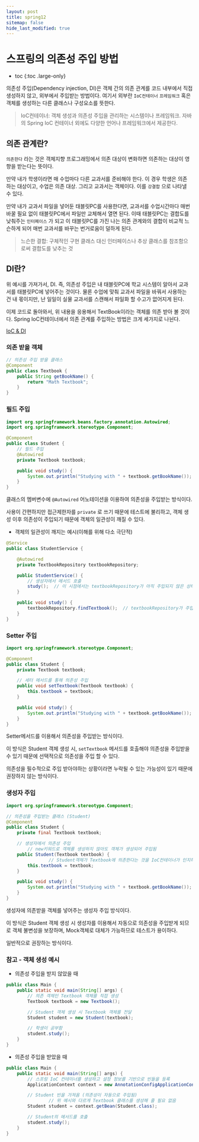 ```yaml
---
layout: post
title: spring12
sitemap: false
hide_last_modified: true
---
```

# 스프링의 의존성 주입 방법

* toc
{:toc .large-only}

의존성 주입(Dependency injection, DI)은 객체 간의 의존 관계를 코드 내부에서 직접 생성하지 않고, 외부에서 주입받는 방법이다. 여기서 외부란 `IoC컨테이너` `프레임워크` 혹은 객체를 생성하는 다른 클래스나 구성요소를 뜻한다. 

> IoC컨테이너: 객체 생성과 의존성 주입을 관리하는 시스템이나 프레임워크. 자바의 Spring IoC 컨테이너 외에도 다양한 언어나 프레임워크에서 제공한다.

## 의존 관계란?

`의존한다` 라는 것은 객체지향 프로그래밍에서 의존 대상이 변화하면 의존하는 대상이 영향을 받는다는 뜻이다.

만약 내가 학생이라면 매 수업마다 다른 교과서를 준비해야 한다. 이 경우 학생은 의존 하는 대상이고, 수업은 의존 대상. 그리고 교과서는 객체이다. 이를 `강결합` 으로 나타낼 수 있다.

만약 내가 교과서 파일을 넣어둔 태블릿PC를 사용한다면, 교과서를 수업시간마다 매번 바꿀 필요 없이 태블릿PC에서 파일만 교체해서 열면 된다. 이때 태블릿PC는 결합도를 낮춰주는 `인터페이스` 가 되고 이 태블릿PC를 가진 나는 의존 관계와의 결합이 비교적 느슨하게 되어 매번 교과서를 바꾸는 번거로움이 덜하게 된다.

> 느슨한 결합: 구체적인 구현 클래스 대신 인터페이스나 추상 클래스를 참조함으로써 결합도를 낮추는 것

## DI란?

위 예시를 가져가서, DI. 즉, 의존성 주입은 내 태블릿PC에 학교 시스템이 알아서 교과서를 태블릿PC에 넣어주는 것이다. 물론 수업에 맞춰 교과서 파일을 바꿔서 사용하는 건 내 몫이지만, 난 일일이 실물 교과서를 스캔해서 파일화 할 수고가 없어지게 된다.

이제 코드로 돌아와서, 위 내용을 응용해서 TextBook이라는 객체를 의존 받아 볼 것이다. Spring IoC컨테이너에서 의존 관계를 주입하는 방법은 크게 세가지로 나뉜다. 

[IoC & DI](https://xxyoonxx.github.io/spring/2025-03-18-spring14/)

### 의존 받을 객체

```java
// 의존성 주입 받을 클래스
@Component
public class Textbook {
    public String getBookName() {
        return "Math Textbook";
    }
}
```

### 필드 주입

```java
import org.springframework.beans.factory.annotation.Autowired;
import org.springframework.stereotype.Component;

@Component
public class Student {
    // 필드 주입
    @Autowired
    private Textbook textbook;

    public void study() {
        System.out.println("Studying with " + textbook.getBookName());
    }
}
```

클래스의 멤버변수에 `@Autowired` 어노테이션을 이용하여 의존성을 주입받는 방식이다.

사용이 간편하지만 접근제한자를 `private` 로 쓰기 때문에 테스트에 불리하고, 객체 생성 이후 의존성이 주입되기 때문에 객체의 일관성이 깨질 수 있다.

- 객체의 일관성이 깨지는 예시(이해를 위해 다소 극단적)

```java
@Service
public class StudentService {

    @Autowired
    private TextbookRepository textbookRepository;

    public StudentService() {
        // 생성자에서 메서드 호출
        study();  // 이 시점에서는 textbookRepository가 아직 주입되지 않은 상태일 수 있음
    }

    public void study() {
        textbookRepository.findTextbook();  // textbookRepository가 주입되지 않았으면 NullPointerException 발생 가능
    }
}
```

### Setter 주입

```java
import org.springframework.stereotype.Component;

@Component
public class Student {
    private Textbook textbook;

    // 세터 메서드를 통해 의존성 주입
    public void setTextbook(Textbook textbook) {
        this.textbook = textbook;
    }

    public void study() {
        System.out.println("Studying with " + textbook.getBookName());
    }
}

```

Setter메서드를 이용해서 의존성을 주입받는 방식이다.

이 방식은 Student 객체 생성 시, `setTextbook` 메서드를 호출해야 의존성을 주입받을 수 있기 때문에 선택적으로 의존성을 주입 할 수 있다.

의존성을 필수적으로 주입 받아야하는 상황이라면 누락될 수 있는 가능성이 있기 때문에 권장하지 않는 방식이다.

### 생성자 주입

```java
import org.springframework.stereotype.Component;

// 의존성을 주입받는 클래스 (Student)
@Component
public class Student {
    private final Textbook textbook;

    // 생성자에서 의존성 주입
		// new키워드로 객체를 생성하지 않아도 객체가 생성되어 주입됨
    public Student(Textbook textbook) {
				// Student객체가 Textbook에 의존한다는 것을 IoC컨테이너가 인지하고 의존성 주입
        this.textbook = textbook;
    }

    public void study() {
        System.out.println("Studying with " + textbook.getBookName());
    }
}
```

생성자에 의존받을 객체를 넣어주는 생성자 주입 방식이다.

이 방식은 Student 객체 생성 시 생성자를 이용해서 자동으로 의존성을 주입받게 되므로 객체 불변성을 보장하며, Mock객체로 대체가 가능하므로 테스트가 용이하다.

일반적으로 권장하는 방식이다.

### 참고 - 객체 생성 예시

- 의존성 주입을 받지 않았을 때

```java
public class Main {
    public static void main(String[] args) {
        // 의존 객체인 Textbook 객체를 직접 생성
        Textbook textbook = new Textbook();

        // Student 객체 생성 시 Textbook 객체를 전달
        Student student = new Student(textbook);

        // 학생이 공부함
        student.study();
    }
}
```

- 의존성 주입을 받았을 때

```java
public class Main {
    public static void main(String[] args) {
        // 스프링 IoC 컨테이너를 생성하고 설정 정보를 기반으로 빈들을 등록
        ApplicationContext context = new AnnotationConfigApplicationContext(AppConfig.class);

        // Student 빈을 가져옴 (의존성이 자동으로 주입됨)
				// 위 예시와 다르게 Textbook 클래스를 생성해 줄 필요 없음
        Student student = context.getBean(Student.class);

        // Student의 메서드를 호출
        student.study();
    }
}
```
